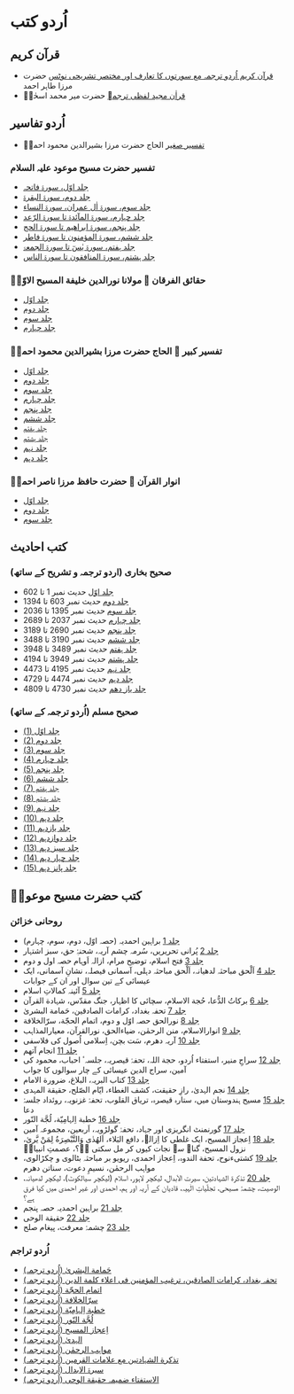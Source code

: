 # اُردو کتب

## قرآن کریم

* [قرآن کریم اُردو ترجمہ مع سورتوں کا تعارف اور مختصر تشریحی نوٹس](http://books.google.com/books?id=gCWeDwAAQBAJ&printsec=frontcover) حضرت مرزا طاہر احمد
* [قراٰن مجید لفظی ترجمہ](http://books.google.com/books?id=uj7lDwAAQBAJ&printsec=frontcover) حضرت میر محمد اسحٰقؓ

## اُردو تفاسیر

* [تفسیر صغیر](http://books.google.com/books?id=R3flDwAAQBAJ&printsec=frontcover) الحاج حضرت مرزا بشیرالدین محمود احمدؓ

### تفسیر حضرت مسیح موعود علیہ السلام

* [جلد اوّل، سورۃ فاتحہ](http://books.google.com/books?id=rx7kDwAAQBAJ&printsec=frontcover)
* [جلد دوم، سورۃ البقرۃ](http://books.google.com/books?id=yR7kDwAAQBAJ&printsec=frontcover)
* [جلد سوم، سورۃ اٰل عمران، سورۃ النساء](http://books.google.com/books?id=1R7kDwAAQBAJ&printsec=frontcover)
* [جلد چہارم، سورۃ المآئدۃ تا سورۃ الرّعد](http://books.google.com/books?id=anjkDwAAQBAJ&printsec=frontcover)
* [جلد پنجم، سورۃ ابراھیم تا سورۃ الحج](http://books.google.com/books?id=cnjkDwAAQBAJ&printsec=frontcover)
* [جلد ششم، سورۃ المؤمنون تا سورۃ فاطر](http://books.google.com/books?id=injkDwAAQBAJ&printsec=frontcover)
* [جلد ہفتم، سورۃ یٰسٓ تا سورۃ الجمعۃ](http://books.google.com/books?id=tHjkDwAAQBAJ&printsec=frontcover)
* [جلد ہشتم، سورۃ المنافقون تا سورۃ الناس](http://books.google.com/books?id=yHjkDwAAQBAJ&printsec=frontcover)

### حقائق الفرقان ۔ مولانا نورالدین خلیفة المسیح الاوّلؓ

* [جلد اوّل](http://books.google.com/books?id=9xHmDwAAQBAJ&printsec=frontcover)
* [جلد دوم](http://books.google.com/books?id=BxLmDwAAQBAJ&printsec=frontcover)
* [جلد سوم](http://books.google.com/books?id=DRLmDwAAQBAJ&printsec=frontcover)
* [جلد چہارم](http://books.google.com/books?id=GRLmDwAAQBAJ&printsec=frontcover)

### تفسیر کبیر ۔ الحاج حضرت مرزا بشیرالدین محمود احمدؓ

* [جلد اوّل](http://books.google.com/books?id=e3flDwAAQBAJ&printsec=frontcover)
* [جلد دوم](http://books.google.com/books?id=h3flDwAAQBAJ&printsec=frontcover)
* [جلد سوم](http://books.google.com/books?id=P3nlDwAAQBAJ&printsec=frontcover)
* [جلد چہارم](http://books.google.com/books?id=Q3nlDwAAQBAJ&printsec=frontcover)
* [جلد پنجم](http://books.google.com/books?id=SXnlDwAAQBAJ&printsec=frontcover)
* [جلد ششم](http://books.google.com/books?id=WXnlDwAAQBAJ&printsec=frontcover)
* [جلد ہفتم](http://books.google.com/books?id=X3nlDwAAQBAJ&printsec=frontcover)
* [جلد ہشتم](http://books.google.com/books?id=Y3nlDwAAQBAJ&printsec=frontcover)
* [جلد نہم](http://books.google.com/books?id=a3nlDwAAQBAJ&printsec=frontcover)
* [جلد دہم](http://books.google.com/books?id=b3nlDwAAQBAJ&printsec=frontcover)

### انوار القرآن ۔ حضرت حافظ مرزا ناصر احمدؒ

* [جلد اوّل](http://books.google.com/books?id=uqrmDwAAQBAJ&printsec=frontcover)
* [جلد دوم](http://books.google.com/books?id=vKrmDwAAQBAJ&printsec=frontcover)
* [جلد سوم](http://books.google.com/books?id=xKrmDwAAQBAJ&printsec=frontcover)

## کتب احادیث

### صحیح بخاری (اردو ترجمہ و تشریح کے ساتھ)

* [جلد اوّل](http://books.google.com/books?id=bubmDwAAQBAJ&printsec=frontcover) حدیث نمبر 1 تا 602
* [جلد دوم](http://books.google.com/books?id=cObmDwAAQBAJ&printsec=frontcover) حدیث نمبر 603 تا 1394
* [جلد سوم](http://books.google.com/books?id=dubmDwAAQBAJ&printsec=frontcover) حدیث نمبر 1395 تا 2036
* [جلد چہارم](http://books.google.com/books?id=fObmDwAAQBAJ&printsec=frontcover) حدیث نمبر 2037 تا 2689
* [جلد پنجم](http://books.google.com/books?id=hubmDwAAQBAJ&printsec=frontcover) حدیث نمبر 2690 تا 3189
* [جلد ششم](http://books.google.com/books?id=lubmDwAAQBAJ&printsec=frontcover) حدیث نمبر 3190 تا 3488
* [جلد ہفتم](http://books.google.com/books?id=oObmDwAAQBAJ&printsec=frontcover) حدیث نمبر 3489 تا 3948
* [جلد ہشتم](http://books.google.com/books?id=rubmDwAAQBAJ&printsec=frontcover) حدیث نمبر 3949 تا 4194
* [جلد نہم](http://books.google.com/books?id=tObmDwAAQBAJ&printsec=frontcover) حدیث نمبر 4195 تا 4473
* [جلد دہم](http://books.google.com/books?id=uObmDwAAQBAJ&printsec=frontcover) حدیث نمبر 4474 تا 4729
* [جلد یاز دھم](http://books.google.com/books?id=9ATpDwAAQBAJ&printsec=frontcover) حدیث نمبر 4730 تا 4809

### صحیح مسلم (اُردو ترجمہ کے ساتھ)

* [جلد اوّل (1)](https://books.google.ca/books?id=7YPvDwAAQBAJ&printsec=frontcover)
* [جلد دوم (2)](https://books.google.com/booksid=JoTvDwAAQBAJ&printsec=frontcover)
* [جلد سوم (3)](https://books.google.com/books?id=PITvDwAAQBAJ&printsec=frontcover)
* [جلد چہارم (4)](https://books.google.com/books?id=SITvDwAAQBAJ&printsec=frontcover)
* [جلد پنجم (5)](https://books.google.com/books?id=ToTvDwAAQBAJ&printsec=frontcover)
* [جلد ششم (6)](https://books.google.com/books?id=UITvDwAAQBAJ&printsec=frontcover)
* [جلد ہفتم (7)](https://books.google.com/books?id=VoTvDwAAQBAJ&printsec=frontcover)
* [جلد ہشتم (8)](https://books.google.com/books?id=XITvDwAAQBAJ&printsec=frontcover)
* [جلد نہم (9)](https://books.google.com/books?id=ZITvDwAAQBAJ&printsec=frontcover)
* [جلد دہم (10)](https://books.google.com/books?id=aITvDwAAQBAJ&printsec=frontcover)
* [جلد یازدہم (11)](https://books.google.com/books?id=boTvDwAAQBAJ&printsec=frontcover)
* [جلد دوازدہم (12)](https://books.google.com/books?id=eITvDwAAQBAJ&printsec=frontcover)
* [جلد سیز دہم (13)](https://books.google.com/books?id=fITvDwAAQBAJ&printsec=frontcover)
* [جلد چہار دہم (14)](https://books.google.com/books?id=goTvDwAAQBAJ&printsec=frontcover)
* [جلد پانز دہم (15)](https://books.google.com/books?id=hoTvDwAAQBAJ&printsec=frontcover)

## کتب حضرت مسیح موعودؑ

### روحانی خزائن

* [جلد 1](https://books.google.com/books?id=gfwQEAAAQBAJ&printsec=frontcover) براہین احمدیہ (حصہ اوّل، دوم، سوم، چہارم)
* [جلد 2](https://books.google.com/books?id=sfwQEAAAQBAJ&printsec=frontcover) پُرانی تحریریں، سُرمہ چشم آریہ، شحنۂِ حق، سبز اشتہار
* [جلد 3](https://books.google.com/books?id=tfwQEAAAQBAJ&printsec=frontcover) فتح اسلام، توضیح مرام، ازالہ اَوہام حصہ اول و دوم
* [جلد 4](https://books.google.com/books?id=D_0QEAAAQBAJ&printsec=frontcover) اَلْحق مباحثہ لدھیانہ، اَلْحق مباحثہ دہلی، آسمانی فیصلہ، نشانِ آسمانی، ایک عیسائی کے تین سوال اور ان کے جوابات
* [جلد 5](https://books.google.com/books?id=Gf0QEAAAQBAJ&printsec=frontcover) آئینہ کمالاتِ اسلام
* [جلد 6](https://books.google.com/books?id=G_0QEAAAQBAJ&printsec=frontcover) برکاتُ الدُّعا، حُجة الاسلام، سچائی کا اظہار، جنگ مقدّس، شہادة القرآن
* [جلد 7](https://books.google.com/books?id=K_0QEAAAQBAJ&printsec=frontcover) تحفہ بغداد، کرامات الصادقین، حَمامة البشریٰ
* [جلد 8](https://books.google.com/books?id=cf0QEAAAQBAJ&printsec=frontcover) نورالحق حصہ اوّل و دوم، اتمام الحجّة، سرّالخلافة
* [جلد 9](https://books.google.com/books?id=c_0QEAAAQBAJ&printsec=frontcover) انوارالاسلام، منن الرحمٰن، ضیاءالحق، نورالقرآن، معیارالمذاہب
* [جلد 10](https://books.google.com/books?id=d_0QEAAAQBAJ&printsec=frontcover) آریہ دھرم، سَت بچن، اِسلامی اُصول کی فلاسفی
* [جلد 11](https://books.google.com/books?id=ef0QEAAAQBAJ&printsec=frontcover) انجام آتھم
* [جلد 12](https://books.google.com/books?id=f_0QEAAAQBAJ&printsec=frontcover) سراجِ منیر، استفتاء اُردو، حجة اللہ، تحفۂ قیصریہ، جلسہٴ احباب، محمود کی آمین، سراج الدین عیسائی کے چار سوالوں کا جواب
* [جلد 13](https://books.google.com/books?id=6f0QEAAAQBAJ&printsec=frontcover) کتاب البریہ، البلاغ، ضرورة الامام
* [جلد 14](https://books.google.com/books?id=sf0QEAAAQBAJ&printsec=frontcover) نجم الہدیٰ، رازِ حقیقت، کشف الغطاء، ایّام الصّلح، حقیقة المہدی
* [جلد 15](https://books.google.com/books?id=tf0QEAAAQBAJ&printsec=frontcover) مسیح ہندوستان میں، ستارہ قیصرہ، تریاق القلوب، تحفۂ غزنویہ، روئداد جلسۂ دعا
* [جلد 16](https://books.google.com/books?id=vf0QEAAAQBAJ&printsec=frontcover) خطبة اِلہامِیّة، لُجَّة النّور
* [جلد 17](https://books.google.com/books?id=xf0QEAAAQBAJ&printsec=frontcover) گورنمنٹ انگریزی اور جہاد، تحفۂ گولڑویہ، اَربعین، مجموعہ آمین
* [جلد 18](https://books.google.com/books?id=yf0QEAAAQBAJ&printsec=frontcover) اِعجاز المسیح، ایک غلطی کا اِزالہ، دافع البَلاء، اَلھُدٰی وَالتَّبْصِرَةُ لِمَنْ یَّریٰ، نزول المسیح، گناہ سے نجات کیوں کر مل سکتی ہے؟، عصمتِ انبیاءؑ
* [جلد 19](https://books.google.com/books?id=kgAREAAAQBAJ&printsec=frontcover) کشتیءنوح، تحفة الندوہ، اِعجاز احمدی، ریویو بر مباحثہ بٹالوی و چکڑالوی، مواہب الرحمٰن، نسیمِ دعوت، سناتن دھرم
* [جلد 20](https://books.google.com/books?id=mAAREAAAQBAJ&printsec=frontcover) تذکرة الشہادتین، سیرت الاَبدال، لیکچر لاہور، اسلام (لیکچر سیالکوٹ)، لیکچر لدھیانہ، الوصیت، چشمۂ مسیحی، تجلّیاتِ الٰہیہ، قادیان کے آریہ اور ہم، احمدی اور غیر احمدی میں کیا فرق ہے؟
* [جلد 21](https://books.google.com/books?id=mgAREAAAQBAJ&printsec=frontcover) براہین احمدیہ حصہ پنجم
* [جلد 22](https://books.google.com/books?id=qAAREAAAQBAJ&printsec=frontcover) حقیقة الوحی
* [جلد 23](https://books.google.com/books?id=qgAREAAAQBAJ&printsec=frontcover) چشمۂ معرفت، پیغام صلح

### اُردو تراجم

* [حَمامة البشریٰ (اُردو ترجمہ)](https://books.google.com/books?id=tAAREAAAQBAJ&printsec=frontcover)
* [تحفہ بغداد، کرامات الصادقین، ترغیب المؤمنین فی اعلاء کلمة الدین (اُردو ترجمہ)](https://books.google.com/books?id=NAEREAAAQBAJ&printsec=frontcover)
* [اتمام الحجّة (اُردو ترجمہ)](https://books.google.com/books?id=NgEREAAAQBAJ&printsec=frontcover)
* [سرّالخلافة (اُردو ترجمہ)](https://books.google.com/books?id=OAEREAAAQBAJ&printsec=frontcover)
* [خطبة اِلہامِیّة (اُردو ترجمہ)](https://books.google.com/books?id=OgEREAAAQBAJ&printsec=frontcover)
* [لُجَّة النّور (اُردو ترجمہ)](https://books.google.com/books?id=QAEREAAAQBAJ&printsec=frontcover)
* [اِعجاز المسیح (اُردو ترجمہ)](https://books.google.com/books?id=SAEREAAAQBAJ&printsec=frontcover)
* [الہدیٰ (اُردو ترجمہ)](https://books.google.com/books?id=SgEREAAAQBAJ&printsec=frontcover)
* [مواہب الرحمٰن (اُردو ترجمہ)](https://books.google.com/books?id=TAEREAAAQBAJ&printsec=frontcover)
* [(اُردو ترجمہ) تذکرة الشہادتین مع علامات القرمین](https://books.google.com/books?id=TgEREAAAQBAJ&printsec=frontcover)
* [سیرۃ الابدال (اُردو ترجمہ)](https://books.google.com/books?id=UAEREAAAQBAJ&printsec=frontcover)
* [الاستفتاء ضمیمہ حقیقة الوحی (اُردو ترجمہ)](https://books.google.com/books?id=UgEREAAAQBAJ&printsec=frontcover)
